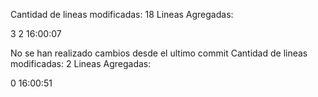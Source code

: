 Cantidad de lineas modificadas: 
18
Lineas Agregadas: 

3
2
16:00:07

No se han realizado cambios desde el ultimo commit
Cantidad de lineas modificadas: 
2
Lineas Agregadas: 

0
16:00:51

